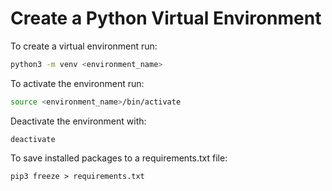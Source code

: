 # Create a Python Virtual Environment

To create a virtual environment run: 

```bash
python3 -m venv <environment_name>
```

To activate the environment run: 

```bash
source <environment_name>/bin/activate
```

Deactivate the environment with:

```
deactivate
```

To save installed packages to a requirements.txt file:

```
pip3 freeze > requirements.txt
```
